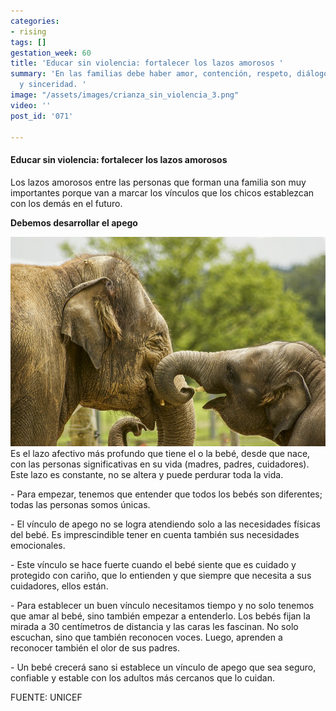 ```yaml
---
categories:
- rising
tags: []
gestation_week: 60
title: 'Educar sin violencia: fortalecer los lazos amorosos '
summary: 'En las familias debe haber amor, contención, respeto, diálogo, atención
  y sinceridad. '
image: "/assets/images/crianza_sin_violencia_3.png"
video: ''
post_id: '071'

---
```

#### Educar sin violencia: fortalecer los lazos amorosos

Los lazos amorosos entre las personas que forman una familia son muy importantes porque van a marcar los vínculos que los chicos establezcan con los demás en el futuro. 

**Debemos desarrollar el apego**

![](/assets/images/crianza_sin_violencia_2a.png)Es el lazo afectivo más profundo que tiene el o la bebé, desde que nace, con las personas significativas en su vida (madres, padres, cuidadores). Este lazo es constante, no se altera y puede perdurar toda la vida. 

\- Para empezar, tenemos que entender que todos los bebés son diferentes; todas las personas somos únicas. 

\- El vínculo de apego no se logra atendiendo solo a las necesidades físicas del bebé. Es imprescindible tener en cuenta también sus necesidades emocionales. 

\- Este vínculo se hace fuerte cuando el bebé siente que es cuidado y protegido con cariño, que lo entienden y que siempre que necesita a sus cuidadores, ellos están. 

\- Para establecer un buen vínculo necesitamos tiempo y no solo tenemos que amar al bebé, sino también empezar a entenderlo. Los bebés fijan la mirada a 30 centímetros de distancia y las caras les fascinan. No solo escuchan, sino que también reconocen voces. Luego, aprenden a reconocer también el olor de sus padres. 

\- Un bebé crecerá sano si establece un vínculo de apego que sea seguro, confiable y estable con los adultos más cercanos que lo cuidan. 

FUENTE: UNICEF